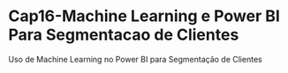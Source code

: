 # Cap16-Machine Learning e Power BI Para Segmentacao de Clientes
 Uso de Machine Learning no Power BI para Segmentação de Clientes
